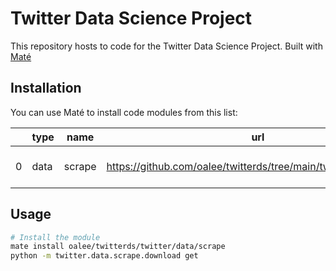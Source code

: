 # Twitter Data Science Project

This repository hosts to code for the Twitter Data Science Project. Built with [Maté](https://github.com/ilex-paraguariensis/yerbamate)

## Installation
You can use Maté to install code modules from this list:

|    | type   | name   | url                                                              | short_url                           | dependencies                                                  |
|----|--------|--------|------------------------------------------------------------------|-------------------------------------|---------------------------------------------------------------|
| 0  | data   | scrape | https://github.com/oalee/twitterds/tree/main/twitter/data/scrape | oalee/twitterds/twitter/data/scrape | ['ipdb~=0.13.9', 'snscrape~=0.6.2.20230320', 'pandas~=1.5.0'] |

## Usage
```bash
# Install the module
mate install oalee/twitterds/twitter/data/scrape
python -m twitter.data.scrape.download get
```
